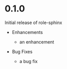 # 0.1.0

Initial release of role-sphinx

* Enhancements
  * an enhancement

* Bug Fixes
  * a bug fix
